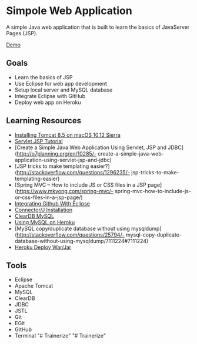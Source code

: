 # Simpole Web Application
A simple Java web application that is built to learn the basics of JavaServer Pages (JSP).

[Demo](http://dry-scrubland-63512.herokuapp.com)

## Goals
- Learn the basics of JSP
- Use Eclipse for web app development
- Setup local server and MySQL database
- Integrate Eclipse with GitHub
- Deploy web app on Heroku

## Learning Resources
- [Installing Tomcat 8.5 on macOS 10.12 Sierra](https://wolfpaulus.com/journal/mac/tomcat8/)
- [Servlet JSP Tutorial](http://www.journaldev.com/2114/servlet-jsp-tutorial)
- [Create a Simple Java Web Application Using Servlet, JSP and JDBC](http://o7planning.org/en/10285/- create-a-simple-java-web-application-using-servlet-jsp-and-jdbc)
- [JSP tricks to make templating easier?](http://stackoverflow.com/questions/1296235/- jsp-tricks-to-make-templating-easier)
- [Spring MVC – How to include JS or CSS files in a JSP page](https://www.mkyong.com/spring-mvc/- spring-mvc-how-to-include-js-or-css-files-in-a-jsp-page/)
- [Integrating Github With Eclipse](https://www.youtube.com/watch?v=ptK9-CNms98)
- [Connector/J Installation](http://dev.mysql.com/doc/connector-j/5.1/en/connector-j-installing.html)
- [ClearDB MySQL](https://devcenter.heroku.com/articles/cleardb)
- [Using MySQL on Heroku](http://selimsalihovic.github.io/2016-02-07-using-mysql-on-heroku/)
- [MySQL copy/duplicate database without using mysqldump](http://stackoverflow.com/questions/25794/- mysql-copy-duplicate-database-without-using-mysqldump/7111224#7111224)
- [Heroku Deploy War/Jar](https://github.com/heroku/heroku-cli-deploy)

## Tools
- Eclipse
- Apache Tomcat
- MySQL
- ClearDB
- JDBC
- JSTL
- Git
- EGit
- GitHub
- Terminal
"# Trainerize" 
"# Trainerize" 

